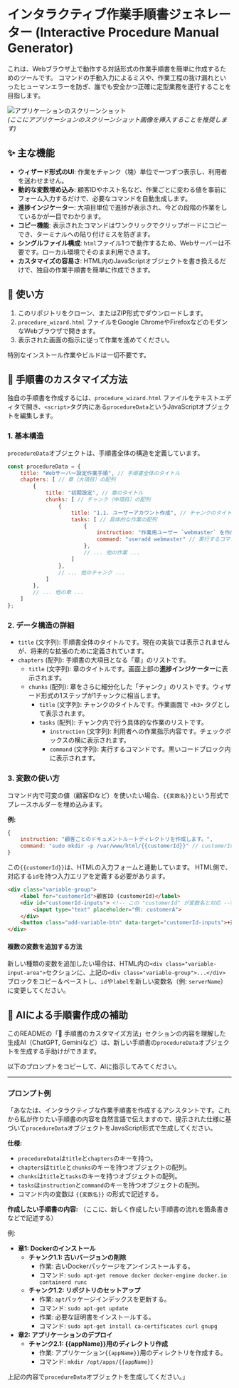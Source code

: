 # インタラクティブ作業手順書ジェネレーター (Interactive Procedure Manual Generator)

これは、Webブラウザ上で動作する対話形式の作業手順書を簡単に作成するためのツールです。
コマンドの手動入力によるミスや、作業工程の抜け漏れといったヒューマンエラーを防ぎ、誰でも安全かつ正確に定型業務を遂行することを目指します。

![アプリケーションのスクリーンショット](https://i.imgur.com/your-screenshot-url.png)  
*(ここにアプリケーションのスクリーンショット画像を挿入することを推奨します)*

## ✨ 主な機能

*   **ウィザード形式のUI**: 作業をチャンク（塊）単位で一つずつ表示し、利用者を迷わせません。
*   **動的な変数埋め込み**: 顧客IDやホスト名など、作業ごとに変わる値を事前にフォーム入力するだけで、必要なコマンドを自動生成します。
*   **進捗インジケーター**: 大項目単位で進捗が表示され、今どの段階の作業をしているかが一目でわかります。
*   **コピー機能**: 表示されたコマンドはワンクリックでクリップボードにコピーでき、ターミナルへの貼り付けミスを防ぎます。
*   **シングルファイル構成**: `html`ファイル1つで動作するため、Webサーバーは不要です。ローカル環境でそのまま利用できます。
*   **カスタマイズの容易さ**: HTML内のJavaScriptオブジェクトを書き換えるだけで、独自の作業手順書を簡単に作成できます。

## 🚀 使い方

1.  このリポジトリをクローン、またはZIP形式でダウンロードします。
2.  `procedure_wizard.html` ファイルをGoogle ChromeやFirefoxなどのモダンなWebブラウザで開きます。
3.  表示された画面の指示に従って作業を進めてください。

特別なインストール作業やビルドは一切不要です。

## 🔧 手順書のカスタマイズ方法

独自の手順書を作成するには、`procedure_wizard.html` ファイルをテキストエディタで開き、`<script>`タグ内にある`procedureData`というJavaScriptオブジェクトを編集します。

### 1. 基本構造

`procedureData`オブジェクトは、手順書全体の構造を定義しています。

```javascript
const procedureData = {
    title: "Webサーバー設定作業手順", // 手順書全体のタイトル
    chapters: [ // 章（大項目）の配列
        {
            title: "初期設定", // 章のタイトル
            chunks: [ // チャンク（中項目）の配列
                {
                    title: "1.1. ユーザーアカウント作成", // チャンクのタイトル
                    tasks: [ // 具体的な作業の配列
                        { 
                            instruction: "作業用ユーザー `webmaster` を作成します。", // 作業指示
                            command: "useradd webmaster" // 実行するコマンド
                        },
                        // ... 他の作業 ...
                    ]
                },
                // ... 他のチャンク ...
            ]
        },
        // ... 他の章 ...
    ]
};
```

### 2. データ構造の詳細

*   `title` (文字列): 手順書全体のタイトルです。現在の実装では表示されませんが、将来的な拡張のために定義されています。
*   `chapters` (配列): 手順書の大項目となる「章」のリストです。
    *   `title` (文字列): 章のタイトルです。画面上部の**進捗インジケーター**に表示されます。
    *   `chunks` (配列): 章をさらに細分化した「チャンク」のリストです。ウィザード形式の1ステップが1チャンクに相当します。
        *   `title` (文字列): チャンクのタイトルです。作業画面で `<h3>` タグとして表示されます。
        *   `tasks` (配列): チャンク内で行う具体的な作業のリストです。
            *   `instruction` (文字列): 利用者への作業指示内容です。チェックボックスの横に表示されます。
            *   `command` (文字列): 実行するコマンドです。黒いコードブロック内に表示されます。

### 3. 変数の使い方

コマンド内で可変の値（顧客IDなど）を使いたい場合、`{{変数名}}`という形式でプレースホルダーを埋め込みます。

**例:**
```javascript
{
    instruction: "顧客ごとのドキュメントルートディレクトリを作成します。",
    command: "sudo mkdir -p /var/www/html/{{customerId}}" // customerIdが変数
}
```

この`{{customerId}}`は、HTMLの入力フォームと連動しています。
HTML側で、対応する`id`を持つ入力エリアを定義する必要があります。

```html
<div class="variable-group">
    <label for="customerId">顧客ID (customerId)</label>
    <div id="customerId-inputs"> <!-- この "customerId" が変数名と対応 -->
        <input type="text" placeholder="例: customerA">
    </div>
    <button class="add-variable-btn" data-target="customerId-inputs">+追加</button>
</div>
```

#### 複数の変数を追加する方法

新しい種類の変数を追加したい場合は、HTML内の`<div class="variable-input-area">`セクションに、上記の`<div class="variable-group">...</div>`ブロックをコピー＆ペーストし、`id`や`label`を新しい変数名（例: `serverName`）に変更してください。

## 🤖 AIによる手順書作成の補助

このREADMEの「🔧 手順書のカスタマイズ方法」セクションの内容を理解した生成AI（ChatGPT, Geminiなど）は、新しい手順書の`procedureData`オブジェクトを生成する手助けができます。

以下のプロンプトをコピーして、AIに指示してみてください。

---

### プロンプト例

「あなたは、インタラクティブな作業手順書を作成するアシスタントです。これから私が作りたい手順書の内容を自然言語で伝えますので、提示された仕様に基づいて`procedureData`オブジェクトをJavaScript形式で生成してください。

**仕様:**
*   `procedureData`は`title`と`chapters`のキーを持つ。
*   `chapters`は`title`と`chunks`のキーを持つオブジェクトの配列。
*   `chunks`は`title`と`tasks`のキーを持つオブジェクトの配列。
*   `tasks`は`instruction`と`command`のキーを持つオブジェクトの配列。
*   コマンド内の変数は `{{変数名}}` の形式で記述する。

**作成したい手順書の内容:**
（ここに、新しく作成したい手順書の流れを箇条書きなどで記述する）

例:
- **章1: Dockerのインストール**
  - **チャンク1.1: 古いバージョンの削除**
    - 作業: 古いDockerパッケージをアンインストールする。
    - コマンド: `sudo apt-get remove docker docker-engine docker.io containerd runc`
  - **チャンク1.2: リポジトリのセットアップ**
    - 作業: `apt`パッケージインデックスを更新する。
    - コマンド: `sudo apt-get update`
    - 作業: 必要な証明書をインストールする。
    - コマンド: `sudo apt-get install ca-certificates curl gnupg`
- **章2: アプリケーションのデプロイ**
  - **チャンク2.1: {{appName}}用のディレクトリ作成**
    - 作業: アプリケーション`{{appName}}`用のディレクトリを作成する。
    - コマンド: `mkdir /opt/apps/{{appName}}`

上記の内容で`procedureData`オブジェクトを生成してください。」

